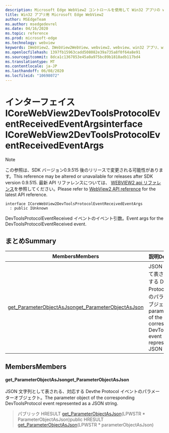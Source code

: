 ```yaml
---
description: Microsoft Edge WebView2 コントロールを使用して Win32 アプリの web コンテンツをホストする
title: Win32 アプリ用 Microsoft Edge WebView2
author: MSEdgeTeam
ms.author: msedgedevrel
ms.date: 04/16/2020
ms.topic: reference
ms.prod: microsoft-edge
ms.technology: webview
keywords: IWebView2、IWebView2WebView、webview2、webview、win32 アプリ、win32、edge、ICoreWebView2、ICoreWebView2Controller、browser control、edge html
ms.openlocfilehash: 1397fb15963cadd508082e39a735a8f0f64a8e91
ms.sourcegitcommit: 8dca1c1367853e45a0a975bc89b1818adb117bd4
ms.translationtype: MT
ms.contentlocale: ja-JP
ms.lasthandoff: 06/08/2020
ms.locfileid: "10698072"
---
```

# <span data-ttu-id="157c3-104">インターフェイス ICoreWebView2DevToolsProtocolEventReceivedEventArgs</span><span class="sxs-lookup"><span data-stu-id="157c3-104">interface ICoreWebView2DevToolsProtocolEventReceivedEventArgs</span></span> 

> [!NOTE]
> <span data-ttu-id="157c3-105">この参照は、SDK バージョン0.9.515 後のリリースで変更される可能性があります。</span><span class="sxs-lookup"><span data-stu-id="157c3-105">This reference may be altered or unavailable for releases after SDK version 0.9.515.</span></span> <span data-ttu-id="157c3-106">最新 API リファレンスについては、 [WEBVIEW2 api リファレンス](../../../webview2-api-reference.md)を参照してください。</span><span class="sxs-lookup"><span data-stu-id="157c3-106">Please refer to [WebView2 API reference](../../../webview2-api-reference.md) for the latest API reference.</span></span>

```
interface ICoreWebView2DevToolsProtocolEventReceivedEventArgs
  : public IUnknown
```

<span data-ttu-id="157c3-107">DevToolsProtocolEventReceived イベントのイベント引数。</span><span class="sxs-lookup"><span data-stu-id="157c3-107">Event args for the DevToolsProtocolEventReceived event.</span></span>

## <span data-ttu-id="157c3-108">まとめ</span><span class="sxs-lookup"><span data-stu-id="157c3-108">Summary</span></span>

 <span data-ttu-id="157c3-109">Members</span><span class="sxs-lookup"><span data-stu-id="157c3-109">Members</span></span>                        | <span data-ttu-id="157c3-110">説明</span><span class="sxs-lookup"><span data-stu-id="157c3-110">Descriptions</span></span>
--------------------------------|---------------------------------------------
[<span data-ttu-id="157c3-111">get_ParameterObjectAsJson</span><span class="sxs-lookup"><span data-stu-id="157c3-111">get_ParameterObjectAsJson</span></span>](#get_parameterobjectasjson) | <span data-ttu-id="157c3-112">JSON 文字列として表される、対応する Devthe Protocol イベントのパラメーターオブジェクト。</span><span class="sxs-lookup"><span data-stu-id="157c3-112">The parameter object of the corresponding DevToolsProtocol event represented as a JSON string.</span></span>

## <span data-ttu-id="157c3-113">Members</span><span class="sxs-lookup"><span data-stu-id="157c3-113">Members</span></span>

#### <span data-ttu-id="157c3-114">get_ParameterObjectAsJson</span><span class="sxs-lookup"><span data-stu-id="157c3-114">get_ParameterObjectAsJson</span></span> 

<span data-ttu-id="157c3-115">JSON 文字列として表される、対応する Devthe Protocol イベントのパラメーターオブジェクト。</span><span class="sxs-lookup"><span data-stu-id="157c3-115">The parameter object of the corresponding DevToolsProtocol event represented as a JSON string.</span></span>

> <span data-ttu-id="157c3-116">パブリック HRESULT [get_ParameterObjectAsJson](#get_parameterobjectasjson)(LPWSTR \* ParameterObjectAsJson)</span><span class="sxs-lookup"><span data-stu-id="157c3-116">public HRESULT [get_ParameterObjectAsJson](#get_parameterobjectasjson)(LPWSTR \* parameterObjectAsJson)</span></span>

